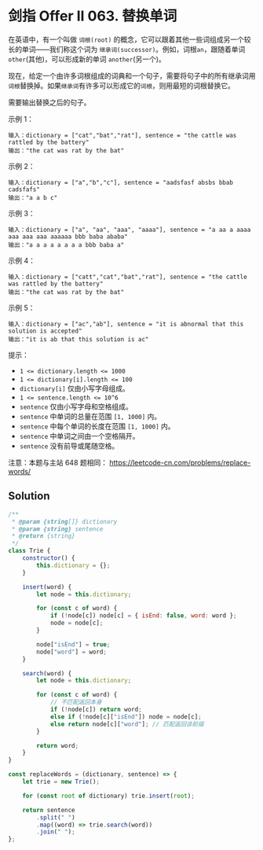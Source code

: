 # 剑指 Offer II 063. 替换单词

在英语中，有一个叫做 `词根(root)` 的概念，它可以跟着其他一些词组成另一个较长的单词——我们称这个词为 `继承词(successor)`。例如，词根`an`，跟随着单词 `other`(其他)，可以形成新的单词 `another`(另一个)。

现在，给定一个由许多词根组成的词典和一个句子，需要将句子中的所有继承词用`词根`替换掉。如果`继承词`有许多可以形成它的`词根`，则用最短的词根替换它。

需要输出替换之后的句子。

示例 1：

```
输入：dictionary = ["cat","bat","rat"], sentence = "the cattle was rattled by the battery"
输出："the cat was rat by the bat"
```

示例 2：

```
输入：dictionary = ["a","b","c"], sentence = "aadsfasf absbs bbab cadsfafs"
输出："a a b c"
```

示例 3：

```
输入：dictionary = ["a", "aa", "aaa", "aaaa"], sentence = "a aa a aaaa aaa aaa aaa aaaaaa bbb baba ababa"
输出："a a a a a a a a bbb baba a"
```

示例 4：

```
输入：dictionary = ["catt","cat","bat","rat"], sentence = "the cattle was rattled by the battery"
输出："the cat was rat by the bat"
```

示例 5：

```
输入：dictionary = ["ac","ab"], sentence = "it is abnormal that this solution is accepted"
输出："it is ab that this solution is ac"
```

提示：

-   `1 <= dictionary.length <= 1000`
-   `1 <= dictionary[i].length <= 100`
-   `dictionary[i]` 仅由小写字母组成。
-   `1 <= sentence.length <= 10^6`
-   `sentence` 仅由小写字母和空格组成。
-   `sentence` 中单词的总量在范围 `[1, 1000]` 内。
-   `sentence` 中每个单词的长度在范围 `[1, 1000]` 内。
-   `sentence` 中单词之间由一个空格隔开。
-   `sentence` 没有前导或尾随空格。

注意：本题与主站 648 题相同： https://leetcode-cn.com/problems/replace-words/

## Solution

```javascript
/**
 * @param {string[]} dictionary
 * @param {string} sentence
 * @return {string}
 */
class Trie {
    constructor() {
        this.dictionary = {};
    }

    insert(word) {
        let node = this.dictionary;

        for (const c of word) {
            if (!node[c]) node[c] = { isEnd: false, word: word };
            node = node[c];
        }

        node["isEnd"] = true;
        node["word"] = word;
    }

    search(word) {
        let node = this.dictionary;

        for (const c of word) {
            // 不匹配返回本身
            if (!node[c]) return word;
            else if (!node[c]["isEnd"]) node = node[c];
            else return node[c]["word"]; // 匹配返回该前缀
        }

        return word;
    }
}

const replaceWords = (dictionary, sentence) => {
    let trie = new Trie();

    for (const root of dictionary) trie.insert(root);

    return sentence
        .split(" ")
        .map((word) => trie.search(word))
        .join(" ");
};
```

